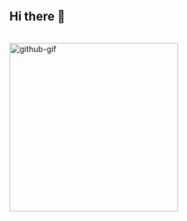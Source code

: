 ## Hi there 👋

<br>

<img align='center' alt="github-gif" src="https://user-images.githubusercontent.com/5713670/87202985-820dcb80-c2b6-11ea-9f56-7ec461c497c3.gif" width="300">
